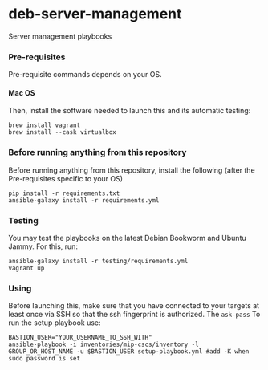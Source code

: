 # deb-server-management
Server management playbooks

### Pre-requisites
Pre-requisite commands depends on your OS.

#### Mac OS
Then, install the software needed to launch this and its automatic testing:
```
brew install vagrant
brew install --cask virtualbox
```

### Before running anything from this repository
Before running anything from this repository, install the following (after the Pre-requisites specific to your OS)
```
pip install -r requirements.txt
ansible-galaxy install -r requirements.yml
```

### Testing

You may test the playbooks on the latest Debian Bookworm and Ubuntu Jammy. For this, run:
```
ansible-galaxy install -r testing/requirements.yml
vagrant up
```

### Using
Before launching this, make sure that you have connected to your targets at least once via SSH so that the ssh fingerprint is authorized.
The `ask-pass`
To run the setup playbook use:
```
BASTION_USER="YOUR_USERNAME_TO_SSH_WITH"
ansible-playbook -i inventories/mip-cscs/inventory -l GROUP_OR_HOST_NAME -u $BASTION_USER setup-playbook.yml #add -K when sudo password is set
```